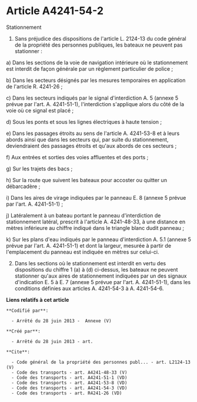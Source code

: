 # Article A4241-54-2

Stationnement 

1. Sans préjudice des dispositions de l'article L. 2124-13 du code général de la propriété des personnes publiques, les
bateaux ne peuvent pas stationner : 

a) Dans les sections de la voie de navigation intérieure où le stationnement est interdit de façon générale par un règlement
particulier de police ; 

b) Dans les secteurs désignés par les mesures temporaires en application de l'article R. 4241-26 ; 

c) Dans les secteurs indiqués par le signal d'interdiction A. 5 (annexe 5 prévue par l'art. A. 4241-51-1), l'interdiction
s'applique alors du côté de la voie où ce signal est placé ; 

d) Sous les ponts et sous les lignes électriques à haute tension ; 

e) Dans les passages étroits au sens de l'article A. 4241-53-8 et à leurs abords ainsi que dans les secteurs qui, par suite
du stationnement, deviendraient des passages étroits et qu'aux abords de ces secteurs ; 

f) Aux entrées et sorties des voies affluentes et des ports ; 

g) Sur les trajets des bacs ; 

h) Sur la route que suivent les bateaux pour accoster ou quitter un débarcadère ; 

i) Dans les aires de virage indiquées par le panneau E. 8 (annexe 5 prévue par l'art. A. 4241-51-1) ; 

j) Latéralement à un bateau portant le panneau d'interdiction de stationnement latéral, prescrit à l'article A. 4241-48-33, à
une distance en mètres inférieure au chiffre indiqué dans le triangle blanc dudit panneau ; 

k) Sur les plans d'eau indiqués par le panneau d'interdiction A. 5.1 (annexe 5 prévue par l'art. A. 4241-51-1) et dont la
largeur, mesurée à partir de l'emplacement du panneau est indiquée en mètres sur celui-ci. 

2. Dans les sections où le stationnement est interdit en vertu des dispositions du chiffre 1 (a) à (d) ci-dessus, les bateaux
ne peuvent stationner qu'aux aires de stationnement indiquées par un des signaux d'indication E. 5 à E. 7 (annexe 5 prévue
par l'art. A. 4241-51-1), dans les conditions définies aux articles A. 4241-54-3 à A. 4241-54-6.

**Liens relatifs à cet article**

	**Codifié par**:

	  - Arrêté du 28 juin 2013 -  Annexe (V)

	**Créé par**:

	  - Arrêté du 28 juin 2013 - art.

	**Cite**:

	  - Code général de la propriété des personnes publ... - art. L2124-13 (V)
	  - Code des transports - art. A4241-48-33 (V)
	  - Code des transports - art. A4241-51-1 (VD)
	  - Code des transports - art. A4241-53-8 (VD)
	  - Code des transports - art. A4241-54-3 (VD)
	  - Code des transports - art. R4241-26 (VD)
